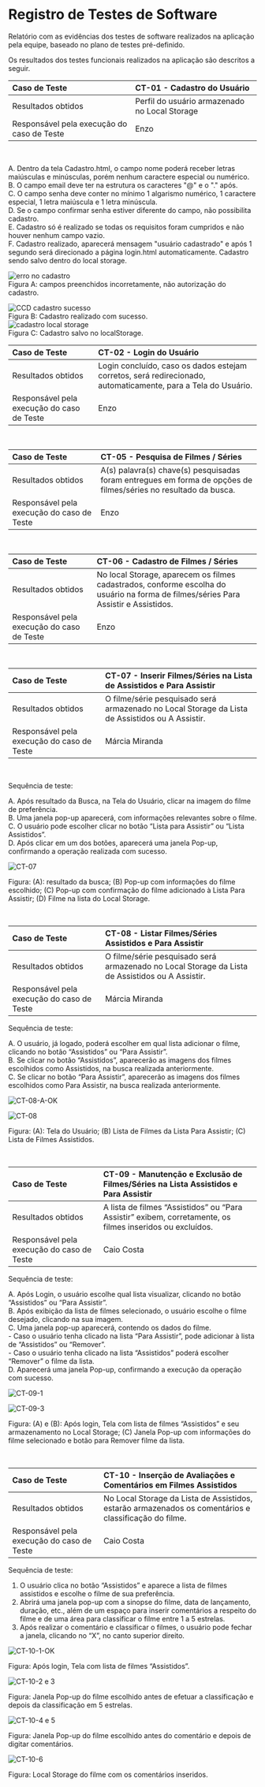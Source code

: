 # Registro de Testes de Software

Relatório com as evidências dos testes de software realizados na aplicação pela equipe, baseado no plano de testes pré-definido.

Os resultados dos testes funcionais realizados na aplicação são descritos a seguir.

|Caso de Teste    | CT-01 - Cadastro do Usuário |
|:---|:---|
| Resultados obtidos | Perfil do usuário armazenado no Local Storage  |
| Responsável pela execução do caso de Teste | Enzo |

<br>

A. Dentro da tela Cadastro.html, o campo nome poderá receber letras maiúsculas e minúsculas, porém nenhum caractere especial ou numérico. <br>
B. O campo email deve ter na estrutura os caracteres "@" e o "." após. <br>
C. O campo senha deve conter no mínimo 1 algarismo numérico, 1 caractere especial, 1 letra maiúscula e 1 letra minúscula. <br>
D. Se o campo confirmar senha estiver diferente do campo, não possibilita cadastro. <br>
E. Cadastro só é realizado se todas os requisitos foram cumpridos e não houver nenhum campo vazio. <br>
F. Cadastro realizado, aparecerá mensagem "usuário cadastrado" e após 1 segundo será direcionado a página login.html automaticamente. Cadastro sendo salvo dentro do local storage. <br>

![erro no cadastro](https://github.com/ICEI-PUC-Minas-PMV-ADS/pmv-ads-2023-2-e1-proj-web-t6-catalogocinematograficodigital/assets/95872126/0aca787b-ffcf-45fb-abc7-66046e34a296) <br>
Figura A: campos preenchidos incorretamente, não autorização do cadastro. <br>

![CCD cadastro sucesso](https://github.com/ICEI-PUC-Minas-PMV-ADS/pmv-ads-2023-2-e1-proj-web-t6-catalogocinematograficodigital/assets/95872126/4a79804e-15a6-4db9-ad2f-c10b8aad736f)<br>
Figura B: Cadastro realizado com sucesso. <br>
![cadastro local storage](https://github.com/ICEI-PUC-Minas-PMV-ADS/pmv-ads-2023-2-e1-proj-web-t6-catalogocinematograficodigital/assets/95872126/ea88bda9-3e3b-4dc1-a620-9221dc354445) <br>
Figura C: Cadastro salvo no localStorage.
<br>


|Caso de Teste    | CT-02 - Login do Usuário |
|:---|:---|
| Resultados obtidos | Login concluído, caso os dados estejam corretos, será redirecionado, automaticamente, para a Tela do Usuário.  |
| Responsável pela execução do caso de Teste | Enzo |

<br>

|Caso de Teste    | CT-05 - Pesquisa de Filmes / Séries |
|:---|:---|
| Resultados obtidos | A(s) palavra(s) chave(s) pesquisadas foram entregues em forma de opções de filmes/séries no resultado da busca.  |
| Responsável pela execução do caso de Teste | Enzo |

<br>

|Caso de Teste    | CT-06 - Cadastro de Filmes / Séries |
|:---|:---|
| Resultados obtidos | No local Storage, aparecem os filmes cadastrados, conforme escolha do usuário na forma de filmes/séries Para Assistir e Assistidos.  |
| Responsável pela execução do caso de Teste | Enzo |

<br>

|Caso de Teste    | CT-07 - Inserir Filmes/Séries na Lista de Assistidos e Para Assistir |
|:---|:---|
| Resultados obtidos | O filme/série pesquisado será armazenado no Local Storage da Lista de Assistidos ou A Assistir.  |
| Responsável pela execução do caso de Teste | Márcia Miranda |

<br>

Sequência de teste:



A.	Após resultado da Busca, na Tela do Usuário, clicar na imagem do filme de preferência.<br>
B.	Uma janela pop-up aparecerá, com informações relevantes sobre o filme.<br>
C.	O usuário pode escolher clicar no botão “Lista para Assistir” ou “Lista Assistidos”.<br>
D.	Após clicar em um dos botões, aparecerá uma janela Pop-up, confirmando a operação realizada com sucesso.

![CT-07](https://github.com/ICEI-PUC-Minas-PMV-ADS/pmv-ads-2023-2-e1-proj-web-t6-catalogocinematograficodigital/assets/145228139/b85fb5df-569b-45fd-8c24-2c4c672d3615)

Figura: (A): resultado da busca; (B) Pop-up com informações do filme escolhido; (C) Pop-up com confirmação do filme adicionado à Lista Para Assistir; (D) Filme na lista do Local Storage.

<br>

|Caso de Teste    | CT-08 - Listar Filmes/Séries Assistidos e Para Assistir |
|:---|:---|
| Resultados obtidos | O filme/série pesquisado será armazenado no Local Storage da Lista de Assistidos ou A Assistir.  |
| Responsável pela execução do caso de Teste | Márcia Miranda |

Sequência de teste: <br>

A.	O usuário, já logado, poderá escolher em qual lista adicionar o filme, clicando no botão “Assistidos” ou “Para Assistir”.<br>
B.	Se clicar no botão “Assistidos”, aparecerão as imagens dos filmes escolhidos como Assistidos, na busca realizada anteriormente.<br>
C.	Se clicar no botão “Para Assistir”, aparecerão as imagens dos filmes escolhidos como Para Assistir, na busca realizada anteriormente.

![CT-08-A-OK](https://github.com/ICEI-PUC-Minas-PMV-ADS/pmv-ads-2023-2-e1-proj-web-t6-catalogocinematograficodigital/assets/145228139/5b86192c-7091-419b-86d5-4e6157cc7e3d)

![CT-08](https://github.com/ICEI-PUC-Minas-PMV-ADS/pmv-ads-2023-2-e1-proj-web-t6-catalogocinematograficodigital/assets/145228139/6a4ce4dc-001e-4cbd-b2ee-fd5d942e092a)

Figura: (A): Tela do Usuário; (B) Lista de Filmes da Lista Para Assistir; (C) Lista de Filmes Assistidos.

<br>

|Caso de Teste    | CT-09 - Manutenção e Exclusão de Filmes/Séries na Lista Assistidos e Para Assistir |
|:---|:---|
| Resultados obtidos | A lista de filmes “Assistidos” ou “Para Assistir” exibem, corretamente, os filmes inseridos ou excluídos.  |
| Responsável pela execução do caso de Teste | Caio Costa |

Sequência de teste: <br>

A. Após Login, o usuário escolhe qual lista visualizar, clicando no botão “Assistidos” ou “Para Assistir”.<br>
B. Após exibição da lista de filmes selecionado, o usuário escolhe o filme desejado, clicando na sua imagem.<br>
C. Uma janela pop-up aparecerá, contendo os dados do filme.<br>
    - Caso o usuário tenha clicado na lista “Para Assistir”, pode adicionar à lista de “Assistidos” ou “Remover”.<br>
    - Caso o usuário tenha clicado na lista “Assistidos” poderá escolher “Remover” o filme da lista.<br>
D.	Aparecerá uma janela Pop-up, confirmando a execução da operação com sucesso.

![CT-09-1](https://github.com/ICEI-PUC-Minas-PMV-ADS/pmv-ads-2023-2-e1-proj-web-t6-catalogocinematograficodigital/assets/145228139/3d768664-8ea4-453b-9d9e-087ee9a45630)

![CT-09-3](https://github.com/ICEI-PUC-Minas-PMV-ADS/pmv-ads-2023-2-e1-proj-web-t6-catalogocinematograficodigital/assets/145228139/77e4da1e-2fef-472a-8394-c1a7dbf614a4)

Figura: (A) e (B): Após login, Tela com lista de filmes “Assistidos” e seu armazenamento no Local Storage; (C) Janela Pop-up com informações do filme selecionado e botão para Remover filme da lista.

<br>

|Caso de Teste    | CT-10 - Inserção de Avaliações e Comentários em Filmes Assistidos |
|:---|:---|
| Resultados obtidos | No Local Storage da Lista de Assistidos, estarão armazenados os comentários e classificação do filme. |
| Responsável pela execução do caso de Teste | Caio Costa |

Sequência de teste: <br>

1.	O usuário clica no botão “Assistidos” e aparece a lista de filmes assistidos e escolhe o filme de sua preferência.<br>
2.	Abrirá uma janela pop-up com a sinopse do filme, data de lançamento, duração, etc., além de um espaço para inserir comentários a respeito do filme e de uma área para classificar o filme entre 1 a 5 estrelas.<br>
3.	Após realizar o comentário e classificar o filmes, o usuário pode fechar a janela, clicando no “X”, no canto superior direito.

![CT-10-1-OK](https://github.com/ICEI-PUC-Minas-PMV-ADS/pmv-ads-2023-2-e1-proj-web-t6-catalogocinematograficodigital/assets/145228139/4d0ae571-59ce-4301-8e3e-c6ee261a12bf)

Figura: Após login, Tela com lista de filmes “Assistidos”.

![CT-10-2 e 3](https://github.com/ICEI-PUC-Minas-PMV-ADS/pmv-ads-2023-2-e1-proj-web-t6-catalogocinematograficodigital/assets/145228139/3990438c-525d-4734-aeb4-7abfc195b738)

Figura: Janela Pop-up do filme escolhido antes de efetuar a classificação e depois da classificação em 5 estrelas.

![CT-10-4 e 5](https://github.com/ICEI-PUC-Minas-PMV-ADS/pmv-ads-2023-2-e1-proj-web-t6-catalogocinematograficodigital/assets/145228139/4723ac33-9429-44d3-9557-7179d8b5b415)

Figura: Janela Pop-up do filme escolhido antes do comentário e depois de digitar comentários.

![CT-10-6](https://github.com/ICEI-PUC-Minas-PMV-ADS/pmv-ads-2023-2-e1-proj-web-t6-catalogocinematograficodigital/assets/145228139/e3244aa2-0714-4d4b-9ec2-12c5f14aa45e)

Figura: Local Storage do filme com os comentários inseridos.

<br>


